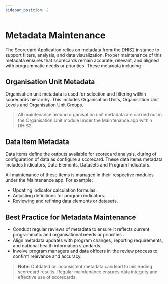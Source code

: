 ```yaml
---
sidebar_position: 2
---
```


# Metadata Maintenance
The Scorecard Application relies on metadata from the DHIS2 instance to support filters, analysis, and data visualization. Proper maintenance of this metadata ensures that scorecards remain accurate, relevant, and aligned with programmatic needs or priorities. These metadata including:-

## Organisation Unit Metadata
Organisation unit metadata is used for selection and filtering within scorecards hierarchy. This includes Organisation Units, Organisation Unit Levels and Organisation Unit Groups.

> All maintenance around organisation unit metadata are carried out in the Organisation Unit module under the Maintenance app within DHIS2.

## Data Item Metadata

Data items define the outputs available for scorecard analysis, during of configuration of data as configure a scorecard. These data items metadata includes Indicators, Data Elements, Datasets and Program Indicators.

All maintenance of these items is managed in their respective modules under the Maintenance app. For example:
 - Updating indicator calculation formulas.
 - Adjusting definitions for program indicators.
 - Reviewing and refining data elements or datasets.

## Best Practice for Metadata Maintenance
 - Conduct regular reviews of metadata to ensure it reflects current programmatic and organisational needs or priorities .
 - Align metadata updates with program changes, reporting requirements, and national health information standards.
 - Involve program managers and data officers in the review process to confirm relevance and accuracy.

> **Note**: Outdated or inconsistent metadata can lead to misleading scorecard results. Regular maintenance ensures data integrity and effective use of scorecards.
